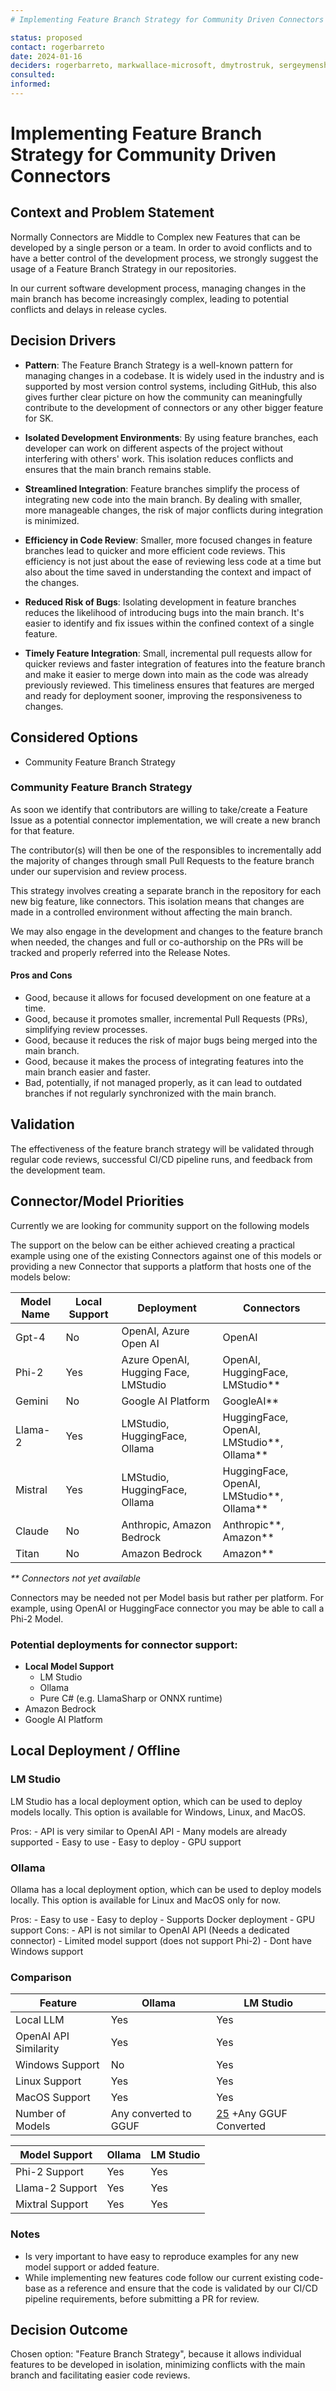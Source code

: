 ```yaml
---
# Implementing Feature Branch Strategy for Community Driven Connectors

status: proposed
contact: rogerbarreto
date: 2024-01-16
deciders: rogerbarreto, markwallace-microsoft, dmytrostruk, sergeymenshik
consulted:
informed:
---
```


# Implementing Feature Branch Strategy for Community Driven Connectors

## Context and Problem Statement

Normally Connectors are Middle to Complex new Features that can be developed by a single person or a team. In order to avoid conflicts and to have a better control of the development process, we strongly suggest the usage of a Feature Branch Strategy in our repositories.

In our current software development process, managing changes in the main branch has become increasingly complex, leading to potential conflicts and delays in release cycles.

## Decision Drivers

- **Pattern**: The Feature Branch Strategy is a well-known pattern for managing changes in a codebase. It is widely used in the industry and is supported by most version control systems, including GitHub, this also gives further clear picture on how the community can meaningfully contribute to the development of connectors or any other bigger feature for SK.

- **Isolated Development Environments**: By using feature branches, each developer can work on different aspects of the project without interfering with others' work. This isolation reduces conflicts and ensures that the main branch remains stable.
- **Streamlined Integration**: Feature branches simplify the process of integrating new code into the main branch. By dealing with smaller, more manageable changes, the risk of major conflicts during integration is minimized.
- **Efficiency in Code Review**: Smaller, more focused changes in feature branches lead to quicker and more efficient code reviews. This efficiency is not just about the ease of reviewing less code at a time but also about the time saved in understanding the context and impact of the changes.
- **Reduced Risk of Bugs**: Isolating development in feature branches reduces the likelihood of introducing bugs into the main branch. It's easier to identify and fix issues within the confined context of a single feature.
- **Timely Feature Integration**: Small, incremental pull requests allow for quicker reviews and faster integration of features into the feature branch and make it easier to merge down into main as the code was already previously reviewed. This timeliness ensures that features are merged and ready for deployment sooner, improving the responsiveness to changes.

## Considered Options

- Community Feature Branch Strategy

### Community Feature Branch Strategy

As soon we identify that contributors are willing to take/create a Feature Issue as a potential connector implementation, we will create a new branch for that feature.

The contributor(s) will then be one of the responsibles to incrementally add the majority of changes through small Pull Requests to the feature branch under our supervision and review process.

This strategy involves creating a separate branch in the repository for each new big feature, like connectors. This isolation means that changes are made in a controlled environment without affecting the main branch.

We may also engage in the development and changes to the feature branch when needed, the changes and full or co-authorship on the PRs will be tracked and properly referred into the Release Notes.

#### Pros and Cons

- Good, because it allows for focused development on one feature at a time.
- Good, because it promotes smaller, incremental Pull Requests (PRs), simplifying review processes.
- Good, because it reduces the risk of major bugs being merged into the main branch.
- Good, because it makes the process of integrating features into the main branch easier and faster.
- Bad, potentially, if not managed properly, as it can lead to outdated branches if not regularly synchronized with the main branch.

## Validation

The effectiveness of the feature branch strategy will be validated through regular code reviews, successful CI/CD pipeline runs, and feedback from the development team.

## Connector/Model Priorities

Currently we are looking for community support on the following models

The support on the below can be either achieved creating a practical example using one of the existing Connectors against one of this models or providing a new Connector that supports a platform that hosts one of the models below:

| Model Name | Local Support | Deployment                           | Connectors                                    |
| ---------- | ------------- | ------------------------------------ | --------------------------------------------- |
| Gpt-4      | No            | OpenAI, Azure Open AI                | OpenAI                                        |
| Phi-2      | Yes           | Azure OpenAI, Hugging Face, LMStudio | OpenAI, HuggingFace, LMStudio\*\*             |
| Gemini     | No            | Google AI Platform                   | GoogleAI\*\*                                  |
| Llama-2    | Yes           | LMStudio, HuggingFace, Ollama        | HuggingFace, OpenAI, LMStudio\*\*, Ollama\*\* |
| Mistral    | Yes           | LMStudio, HuggingFace, Ollama        | HuggingFace, OpenAI, LMStudio\*\*, Ollama\*\* |
| Claude     | No            | Anthropic, Amazon Bedrock            | Anthropic**, Amazon**                         |
| Titan      | No            | Amazon Bedrock                       | Amazon\*\*                                    |

_\*\* Connectors not yet available_

Connectors may be needed not per Model basis but rather per platform.
For example, using OpenAI or HuggingFace connector you may be able to call a Phi-2 Model.

### Potential deployments for connector support:

- **Local Model Support**
  - LM Studio
  - Ollama
  - Pure C# (e.g. LlamaSharp or ONNX runtime)
- Amazon Bedrock
- Google AI Platform

## Local Deployment / Offline

### LM Studio

LM Studio has a local deployment option, which can be used to deploy models locally. This option is available for Windows, Linux, and MacOS.

Pros: - API is very similar to OpenAI API - Many models are already supported - Easy to use - Easy to deploy - GPU support

### Ollama

Ollama has a local deployment option, which can be used to deploy models locally. This option is available for Linux and MacOS only for now.

Pros: - Easy to use - Easy to deploy - Supports Docker deployment - GPU support
Cons: - API is not similar to OpenAI API (Needs a dedicated connector) - Limited model support (does not support Phi-2) - Dont have Windows support

### Comparison

| Feature               | Ollama                | LM Studio                                                                               |
| --------------------- | --------------------- | --------------------------------------------------------------------------------------- |
| Local LLM             | Yes                   | Yes                                                                                     |
| OpenAI API Similarity | Yes                   | Yes                                                                                     |
| Windows Support       | No                    | Yes                                                                                     |
| Linux Support         | Yes                   | Yes                                                                                     |
| MacOS Support         | Yes                   | Yes                                                                                     |
| Number of Models      | Any converted to GGUF | [25](https://github.com/lmstudio-ai/model-catalog/tree/main/models) +Any GGUF Converted |

| Model Support   | Ollama | LM Studio |
| --------------- | ------ | --------- |
| Phi-2 Support   | Yes    | Yes       |
| Llama-2 Support | Yes    | Yes       |
| Mixtral Support | Yes    | Yes       |

### Notes

- Is very important to have easy to reproduce examples for any new model support or added feature.
- While implementing new features code follow our current existing code-base as a reference and ensure that the code is validated by our CI/CD pipeline requirements, before submitting a PR for review.

## Decision Outcome

Chosen option: "Feature Branch Strategy", because it allows individual features to be developed in isolation, minimizing conflicts with the main branch and facilitating easier code reviews.

